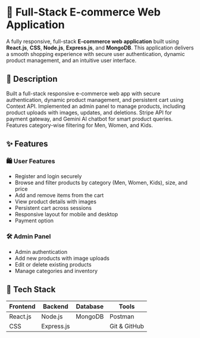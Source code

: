 # 🛒 Full-Stack E-commerce Web Application

A fully responsive, full-stack **E-commerce web application** built using **React.js**, **CSS**, **Node.js**, **Express.js**, and **MongoDB**. This application delivers a smooth shopping experience with secure user authentication, dynamic product management, and an intuitive user interface.


## 📖 Description

Built a full-stack responsive e-commerce web app with secure authentication, dynamic product management, and persistent cart using Context API. Implemented an admin panel to manage products, including product uploads with images, updates, and deletions. Stripe API for payment gateway, and Gemini AI chatbot for smart product queries. Features category-wise filtering for Men, Women, and Kids.




## ✨ Features

### 🛍️ User Features
- Register and login securely
- Browse and filter products by category (Men, Women, Kids), size, and price
- Add and remove items from the cart
- View product details with images
- Persistent cart across sessions
- Responsive layout for mobile and desktop
- Payment option

### 🛠 Admin Panel
- Admin authentication
- Add new products with image uploads
- Edit or delete existing products
- Manage categories and inventory


## 🧰 Tech Stack

| Frontend         | Backend              | Database | Tools        |
|------------------|----------------------|----------|--------------|
| React.js         | Node.js              | MongoDB  | Postman      |
| CSS              | Express.js           |          | Git & GitHub |


